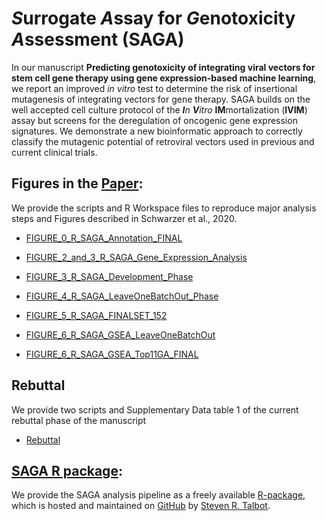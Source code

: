 # *S*urrogate *A*ssay for *G*enotoxicity *A*ssessment (SAGA)

In our manuscript **Predicting genotoxicity of integrating viral vectors for stem cell gene therapy using gene expression-based machine learning**, we report an improved *in vitro* test to determine the risk of insertional mutagenesis of integrating vectors for gene therapy. SAGA builds on the well accepted cell culture protocol of the **_I_**_n_ **_V_**_itro_ **IM**mortalization (**IVIM**) assay but screens for the deregulation of oncogenic gene expression signatures. We demonstrate a new bioinformatic approach to correctly classify the mutagenic potential of retroviral vectors used in previous and current clinical trials.

## Figures in the  [Paper](./Paper/README.md):
We provide the scripts and R Workspace files to reproduce major analysis steps and Figures described in Schwarzer et al., 2020.

* [FIGURE_0_R_SAGA_Annotation_FINAL](./Paper/FIGURE_0_R_SAGA_Annotation_FINAL)

* [FIGURE_2_and_3_R_SAGA_Gene_Expression_Analysis](./Paper/FIGURE_2_and_3_R_SAGA_Gene_Expression_Analysis)

* [FIGURE_3_R_SAGA_Development_Phase](./Paper/FIGURE_3_R_SAGA_Development_Phase)

* [FIGURE_4_R_SAGA_LeaveOneBatchOut_Phase](./Paper/FIGURE_4_R_SAGA_LeaveOneBatchOut_Phase)

* [FIGURE_5_R_SAGA_FINALSET_152](./Paper/FIGURE_5_R_SAGA_FINALSET_152)

* [FIGURE_6_R_SAGA_GSEA_LeaveOneBatchOut](./Paper/FIGURE_6_R_SAGA_GSEA_LeaveOneBatchOut)

* [FIGURE_6_R_SAGA_GSEA_Top11GA_FINAL](./Paper/FIGURE_6_R_SAGA_GSEA_Top11GA_FINAL)

## Rebuttal
We provide two scripts and Supplementary Data table 1 of the current rebuttal phase of the manuscript

* [Rebuttal](./Paper/Rebuttal)

## [SAGA R package](https://talbotsr.com/saga_package/index.html):
We provide the SAGA analysis pipeline as a freely available [R-package](https://github.com/mytalbot/saga_package), which is hosted and maintained on [GitHub](https://github.com/) by [Steven R. Talbot](https://github.com/mytalbot).
